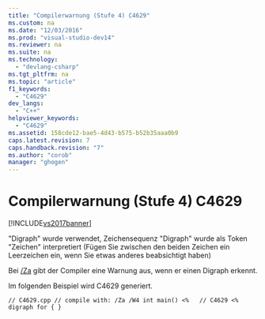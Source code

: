 ```yaml
---
title: "Compilerwarnung (Stufe 4) C4629"
ms.custom: na
ms.date: "12/03/2016"
ms.prod: "visual-studio-dev14"
ms.reviewer: na
ms.suite: na
ms.technology: 
  - "devlang-csharp"
ms.tgt_pltfrm: na
ms.topic: "article"
f1_keywords: 
  - "C4629"
dev_langs: 
  - "C++"
helpviewer_keywords: 
  - "C4629"
ms.assetid: 158cde12-bae5-4d43-b575-b52b35aaa0b9
caps.latest.revision: 7
caps.handback.revision: "7"
ms.author: "corob"
manager: "ghogen"
---
```

# Compilerwarnung (Stufe 4) C4629
[!INCLUDE[vs2017banner](../../assembler/inline/includes/vs2017banner.md)]

"Digraph" wurde verwendet, Zeichensequenz "Digraph" wurde als Token "Zeichen" interpretiert \(Fügen Sie zwischen den beiden Zeichen ein Leerzeichen ein, wenn Sie etwas anderes beabsichtigt haben\)  
  
 Bei [\/Za](../../build/reference/za-ze-disable-language-extensions.md) gibt der Compiler eine Warnung aus, wenn er einen Digraph erkennt.  
  
 Im folgenden Beispiel wird C4629 generiert.  
  
```  
// C4629.cpp // compile with: /Za /W4 int main() <%   // C4629 <% digraph for { }  
```